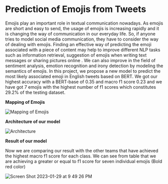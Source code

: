 # Prediction of Emojis from Tweets


Emojis play an important role in textual communication nowadays. As emojis are short and easy to send, the usage of emojis is increasing rapidly and it is changing the way of communication in our everyday life. So, if anyone tries to model social media communication, they have to consider the way of dealing with emojis. Finding an effective way of predicting the emoji associated with a piece of content may help to improve different NLP tasks such as information retrieval, suggestion of emojis when writing text messages or sharing pictures online . We can also improve in the field of sentiment analysis, emotion recognition and irony detection by modeling the semantics of emojis. In this project, we propose a new model to predict the most likely associated emoji in English tweets based on BERT. We got our highest accuracy with a BERT-base of 0.35 and macro f1 score 0.23 and we have got 7 emojis with the highest number of f1 scores which constitutes 29.2% of the testing dataset.

__Mapping of Emojis__

![Mapping of Emojis](https://user-images.githubusercontent.com/63742110/215383721-cf329005-3948-4254-a3e7-7aaf2f8e3adf.png)

__Architecture of our model__

![Architecture](https://user-images.githubusercontent.com/63742110/215383724-8d164bce-0b81-4a4d-ab38-d60467d295fd.png)

__Result of our model__

Now we are comparing our result with the other teams that have achieved the highest macro f1 score for each class. We can see from table that we are achieving a greater or equal to f1 score for seven individual emojis (Bold red color)

![Screen Shot 2023-01-29 at 9 49 26 PM](https://user-images.githubusercontent.com/63742110/215383770-a6895a62-e51e-4685-b0dd-e7b6de67859b.png)
